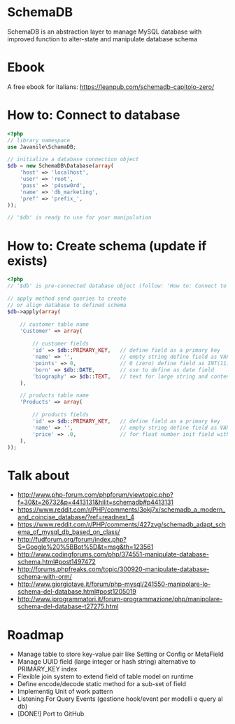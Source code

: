 # SchemaDB

SchemaDB is an abstraction layer to manage MySQL database 
with improved function to alter-state and manipulate database schema

# Ebook

A free ebook for italians: https://leanpub.com/schemadb-capitolo-zero/

# How to: Connect to database

```php
<?php
// library namespace 
use Javanile\SchamaDB;

// initialize a database connection object 
$db = new SchemaDB\Database(array(
	'host' => 'localhost',
	'user' => 'root',
	'pass' => 'p4ssw0rd',
	'name' => 'db_marketing',
	'pref' => 'prefix_',
));

// '$db' is ready to use for your manipulation
```

# How to: Create schema (update if exists) 

```php
<?php
// '$db' is pre-connected database object (follow: 'How to: Connect to database')

// apply method send queries to create 
// or align database to defined schema 
$db->apply(array(

	// customer table name
	'Customer' => array(
		
		// customer fields
		'id' => $db::PRIMARY_KEY,	// define field as a primary key
		'name' => '',				// empty string define field as VARCHAR	
		'points' => 0,				// 0 (zero) define field as INT(11)
		'born' => $db::DATE,		// use to define as date field
		'biography' => $db::TEXT,	// text for large string and contents
	),

	// products table name
	'Products' => array(

		// products fields		
		'id' => $db::PRIMARY_KEY,	// define field as a primary key
		'name' => '',				// empty string define field as VARCHAR	
		'price' => .0,				// for float number init field with point-zero ".0"	
 	),
));

```

# Talk about
 - http://www.php-forum.com/phpforum/viewtopic.php?f=30&t=26732&p=4413131&hilit=schemadb#p4413131
 - https://www.reddit.com/r/PHP/comments/3okj7x/schemadb_a_modern_and_coincise_database/?ref=readnext_4
 - https://www.reddit.com/r/PHP/comments/427zvg/schemadb_adapt_schema_of_mysql_db_based_on_class/
 - http://fudforum.org/forum/index.php?S=Google%20%5BBot%5D&t=msg&th=123561
 - http://www.codingforums.com/php/374551-manipulate-database-schema.html#post1497472
 - http://forums.phpfreaks.com/topic/300920-manipulate-database-schema-with-orm/
 - http://www.giorgiotave.it/forum/php-mysql/241550-manipolare-lo-schema-del-database.html#post1205019
 - http://www.iprogrammatori.it/forum-programmazione/php/manipolare-schema-del-database-t27275.html

# Roadmap

 - Manage table to store key-value pair like Setting or Config or MetaField
 - Manage UUID field (large integer or hash string) alternative to PRIMARY_KEY index
 - Flexible join system to extend field of table model on runtime
 - Define encode/decode static method for a sub-set of field 
 - Implementig Unit of work pattern
 - Listening For Query Events (gestione hook/event per modelli e query al db)
 - [DONE!] Port to GitHub
